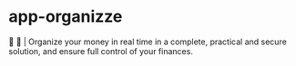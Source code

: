 # app-organizze
:iphone: :money_with_wings: | Organize your money in real time in a complete, practical and secure solution, and ensure full control of your finances.
